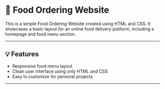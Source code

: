 # 🍕 Food Ordering Website

This is a simple Food Ordering Website created using HTML and CSS. It showcases a basic layout for an online food delivery platform, including a homepage and food menu section.

---


## 💡 Features

- Responsive food menu layout
- Clean user interface using only HTML and CSS
- Easy to customize for personal projects

---

